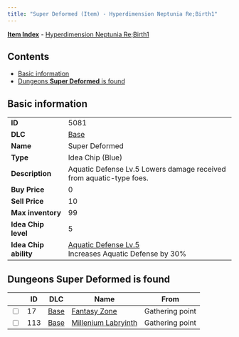 ```yaml
---
title: "Super Deformed (Item) - Hyperdimension Neptunia Re;Birth1"
---
```


[**Item Index**](/neptunia/rb1/item/index.html) - [Hyperdimension Neptunia Re;Birth1](/neptunia/rb1)

## Contents

- [Basic information](#basic-information)
- [Dungeons **Super Deformed** is found](#dungeons-super-deformed-is-found)

## Basic information

|   |   |
| -- | -- |
| **ID** | 5081 |
| **DLC** | [Base](/neptunia/rb1/dlc/1-base.html) |
| **Name** | Super Deformed |
| **Type** | Idea Chip (Blue) |
| **Description** | Aquatic Defense Lv.5 Lowers damage received from aquatic-type foes. |
| **Buy Price** | 0 |
| **Sell Price** | 10 |
| **Max inventory** | 99 |
| **Idea Chip level** | 5 |
| **Idea Chip ability** | [Aquatic Defense Lv.5](/neptunia/rb1/avatar/1-9580-aquatic-defense-lv-5.html)<br />Increases Aquatic Defense by 30% |


## Dungeons **Super Deformed** is found

|    | ID | DLC | Name | From |
| -- | -- | --- | ---- | ---- |
| <input type="checkbox" id="rb1-dungeon-1-17" class="trackbox" /> | 17 | [Base](/neptunia/rb1/dlc/1-base.html) | [Fantasy Zone](/neptunia/rb1/dungeon/1-17-fantasy-zone.html) | Gathering point |
| <input type="checkbox" id="rb1-dungeon-1-113" class="trackbox" /> | 113 | [Base](/neptunia/rb1/dlc/1-base.html) | [Millenium Labryinth](/neptunia/rb1/dungeon/1-113-millenium-labryinth.html) | Gathering point |
